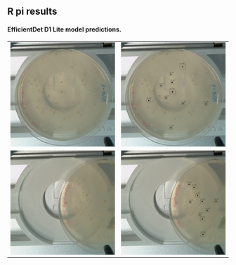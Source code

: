 ## R pi results 

#### EfficientDet D1 Lite model predictions.

<table>
<td><img src=https://github.com/peter-426/colony-picker/blob/main/code-for-r-pi/MF-Camera/python/images-test/1.jpg  width=500 > </td>
<td><img src=https://github.com/peter-426/colony-picker/blob/main/code-for-r-pi/MF-Camera/python/images-test/1-thresh=0.10.png  width=500 > </td><tr>
<td><img src=https://github.com/peter-426/colony-picker/blob/main/code-for-r-pi/MF-Camera/python/images-test/2.jpg  width=500 > </td>
<td><img src=https://github.com/peter-426/colony-picker/blob/main/code-for-r-pi/MF-Camera/python/images-test/2-thresh=0.10.png  width=500 ></td>
</table>

